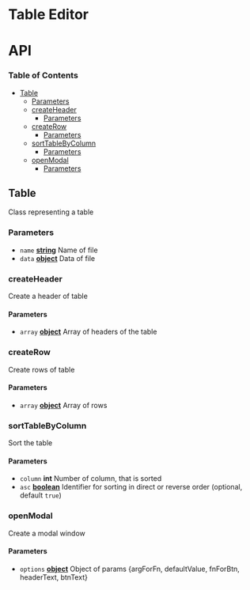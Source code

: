 # Table Editor

# API

<!-- Generated by documentation.js. Update this documentation by updating the source code. -->

### Table of Contents

-   [Table](#table)
    -   [Parameters](#parameters)
    -   [createHeader](#createheader)
        -   [Parameters](#parameters-1)
    -   [createRow](#createrow)
        -   [Parameters](#parameters-2)
    -   [sortTableByColumn](#sorttablebycolumn)
        -   [Parameters](#parameters-3)
    -   [openModal](#openmodal)
        -   [Parameters](#parameters-4)

## Table

Class representing a table

### Parameters

-   `name` **[string](https://developer.mozilla.org/docs/Web/JavaScript/Reference/Global_Objects/String)** Name of file
-   `data` **[object](https://developer.mozilla.org/docs/Web/JavaScript/Reference/Global_Objects/Object)** Data of file

### createHeader

Create a header of table

#### Parameters

-   `array` **[object](https://developer.mozilla.org/docs/Web/JavaScript/Reference/Global_Objects/Object)** Array of headers of the table

### createRow

Create rows of table

#### Parameters

-   `array` **[object](https://developer.mozilla.org/docs/Web/JavaScript/Reference/Global_Objects/Object)** Array of rows

### sortTableByColumn

Sort the table

#### Parameters

-   `column` **int** Number of column, that is sorted
-   `asc` **[boolean](https://developer.mozilla.org/docs/Web/JavaScript/Reference/Global_Objects/Boolean)** Identifier for sorting in direct or reverse order (optional, default `true`)

### openModal

Create a modal window

#### Parameters

-   `options` **[object](https://developer.mozilla.org/docs/Web/JavaScript/Reference/Global_Objects/Object)** Object of params {argForFn, defaultValue, fnForBtn, headerText, btnText}
